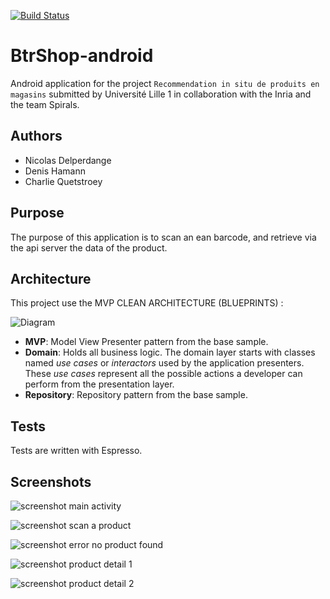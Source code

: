 [![Build Status](https://travis-ci.org/Oupsla/BtrShop-android.svg?branch=master)](https://travis-ci.org/Oupsla/BtrShop-cloud)

# BtrShop-android

Android application for the project `Recommendation in situ de produits en magasins` submitted by Université Lille 1 in collaboration with the Inria and the team Spirals.

## Authors
- Nicolas Delperdange
- Denis Hamann
- Charlie Quetstroey

## Purpose

The purpose of this application is to scan an ean barcode, and retrieve via the api server the data of the product.


## Architecture

This project use the MVP CLEAN ARCHITECTURE (BLUEPRINTS) :

<img src="https://github.com/googlesamples/android-architecture/wiki/images/mvp-clean.png" alt="Diagram"/>


* **MVP**: Model View Presenter pattern from the base sample.
* **Domain**: Holds all business logic. The domain layer starts with classes named *use cases* or *interactors* used by the application presenters. These *use cases* represent all the possible actions a developer can perform from the presentation layer. 
* **Repository**: Repository pattern from the base sample.  


## Tests

Tests are written with Espresso.

## Screenshots

![screenshot main activity](https://www.pictshare.net/4f04291889.jpg)

![screenshot scan a product](https://www.pictshare.net/8e39bf4bc7.jpg)

![screenshot error no product found](https://www.pictshare.net/6f4662ba44.jpg)

![screenshot product detail 1](https://www.pictshare.net/23f53dee08.jpg)

![screenshot product detail 2](https://www.pictshare.net/1ef98ee3b4.jpg)

